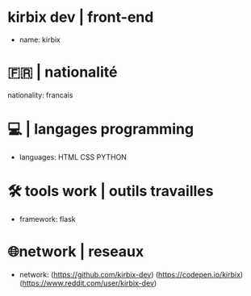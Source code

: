   # kirbix dev | front-end
  - name: kirbix
  # 🇫🇷 | nationalité   
  nationality: francais
  # 💻 | langages programming
  - languages: HTML CSS PYTHON
  # 🛠️​ tools work | outils travailles
  - framework: flask
  # 🌐network | reseaux 
 - network: (https://github.com/kirbix-dev) (https://codepen.io/kirbix) (https://www.reddit.com/user/kirbix-dev)
